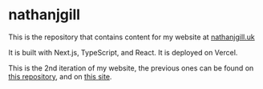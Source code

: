 # nathanjgill

This is the repository that contains content for my website at [nathanjgill.uk](https://nathanjgill.uk)

It is built with Next.js, TypeScript, and React. It is deployed on Vercel.

This is the 2nd iteration of my website, the previous ones can be found on [this repository](https://github.com/OldUser101/nathanjgill-archive), and on [this site](https://archive.nathanjgill.uk).
